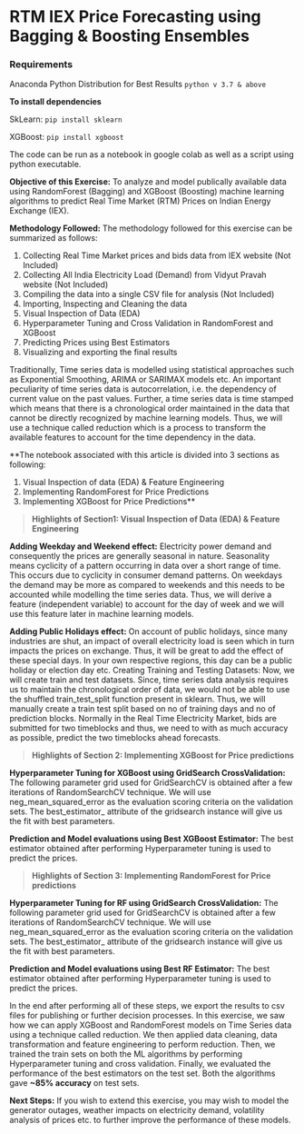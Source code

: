 # RTM IEX Price Forecasting using Bagging & Boosting Ensembles

### Requirements
Anaconda Python Distribution for Best Results `python v 3.7 & above` 

**To install dependencies**

SkLearn: `pip install sklearn`

XGBoost: `pip install xgboost`

The code can be run as a notebook in google colab as well as a script using python executable.

**Objective of this Exercise:** To analyze and model publically available data using RandomForest (Bagging) and XGBoost (Boosting) machine learning algorithms to predict Real Time Market (RTM) Prices on Indian Energy Exchange (IEX).

**Methodology Followed:** The methodology followed for this exercise can be summarized as follows:
1. Collecting Real Time Market prices and bids data from IEX website (Not Included)
2. Collecting All India Electricity Load (Demand) from Vidyut Pravah website (Not Included)
3. Compiling the data into a single CSV file for analysis (Not Included)
4. Importing, Inspecting and Cleaning the data
5. Visual Inspection of Data (EDA)
6. Hyperparameter Tuning and Cross Validation in RandomForest and XGBoost
7. Predicting Prices using Best Estimators
8. Visualizing and exporting the final results

Traditionally, Time series data is modelled using statistical approaches such as Exponential Smoothing, ARIMA or SARIMAX models etc. An important peculiarity of time series data is autocorrelation, i.e. the dependency of current value on the past values. Further, a time series data is time stamped which means that there is a chronological order maintained in the data that cannot be directly recognized by machine learning models. Thus, we will use a technique called reduction which is a process to transform the available features to account for the time dependency in the data.

**The notebook associated with this article is divided into 3 sections as following:
1. Visual Inspection of data (EDA) & Feature Engineering
2. Implementing RandomForest for Price Predictions
3. Implementing XGBoost for Price Predictions**

> **Highlights of Section1: Visual Inspection of Data (EDA) & Feature Engineering**

**Adding Weekday and Weekend effect:** Electricity power demand and consequently the prices are generally seasonal in nature. Seasonality means cyclicity of a pattern occurring in data over a short range of time. This occurs due to cyclicity in consumer demand patterns. On weekdays the demand may be more as compared to weekends and this needs to be accounted while modelling the time series data. Thus, we will derive a feature (independent variable) to account for the day of week and we will use this feature later in machine learning models.

**Adding Public Holidays effect:** On account of public holidays, since many industries are shut, an impact of overall electricity load is seen which in turn impacts the prices on exchange. Thus, it will be great to add the effect of these special days. In your own respective regions, this day can be a public holiday or election day etc.
Creating Training and Testing Datasets: Now, we will create train and test datasets. Since, time series data analysis requires us to maintain the chronological order of data, we would not be able to use the shuffled train_test_split function present in sklearn. Thus, we will manually create a train test split based on no of training days and no of prediction blocks. Normally in the Real Time Electricity Market, bids are submitted for two timeblocks and thus, we need to with as much accuracy as possible, predict the two timeblocks ahead forecasts.

> **Highlights of Section 2: Implementing XGBoost for Price predictions**

**Hyperparameter Tuning for XGBoost using GridSearch CrossValidation:** The following parameter grid used for GridSearchCV is obtained after a few iterations of RandomSearchCV technique. We will use neg_mean_squared_error as the evaluation scoring criteria on the validation sets. The best_estimator_ attribute of the gridsearch instance will give us the fit with best parameters.

**Prediction and Model evaluations using Best XGBoost Estimator:** The best estimator obtained after performing Hyperparameter tuning is used to predict the prices.

> **Highlights of Section 3: Implementing RandomForest for Price predictions**

**Hyperparameter Tuning for RF using GridSearch CrossValidation:** The following parameter grid used for GridSearchCV is obtained after a few iterations of RandomSearchCV technique. We will use neg_mean_squared_error as the evaluation scoring criteria on the validation sets. The best_estimator_ attribute of the gridsearch instance will give us the fit with best parameters.

**Prediction and Model evaluations using Best RF Estimator:** The best estimator obtained after performing Hyperparameter tuning is used to predict the prices.

In the end after performing all of these steps, we export the results to csv files for publishing or further decision processes. In this exercise, we saw how we can apply XGBoost and RandomForest models on Time Series data using a technique called reduction. We then applied data cleaning, data transformation and feature engineering to perform reduction. Then, we trained the train sets on both the ML algorithms by performing Hyperparameter tuning and cross validation. Finally, we evaluated the performance of the best estimators on the test set. Both the algorithms gave **~85% accuracy** on test sets.

**Next Steps:** If you wish to extend this exercise, you may wish to model the generator outages, weather impacts on electricity demand, volatility analysis of prices etc. to further improve the performance of these models.



